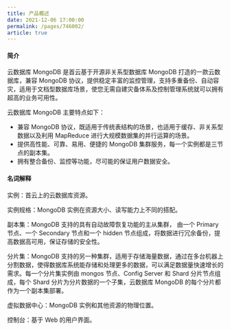 ```yaml
---
title: 产品概述
date: 2021-12-06 17:00:00
permalink: /pages/746002/
article: true
---
```



#### 简介

云数据库 MongoDB 是首云基于开源非关系型数据库 MongoDB 打造的一款云数据库，兼容 MongoDB 协议，提供稳定丰富的监控管理，支持多重备份、自动容灾，适用于文档型数据库场景，使您无需自建灾备体系及控制管理系统就可以拥有超高的业务可用性。

云数据库 MongoDB 主要特点如下：

- 兼容 MongoDB 协议，既适用于传统表结构的场景，也适用于缓存、非关系型数据以及利用 MapReduce 进行大规模数据集的并行运算的场景。
- 提供高性能、可靠、易用、便捷的 MongoDB 集群服务，每一个实例都是三节点的副本集。
- 拥有整合备份、监控等功能，尽可能的保证用户数据安全。

#### 名词解释

实例：首云上的云数据库资源。

实例规格：MongoDB 实例在资源大小、读写能力上不同的搭配。

副本集：MongoDB 支持的具有自动故障恢复功能的主从集群， 由一个 Primary 节点、一个 Secondary 节点和一个 hidden 节点组成，将数据进行冗余备份，提高数据高可用，保证存储的安全性。

分片集：MongoDB 支持的另一种集群，适用于存储海量数据，通过在多台机器上分割数据，使得数据库系统能存储和处理更多的数据，可以满足数据量快速增长的需求。每一个分片集实例由 mongos 节点、Config Server 和 Shard 分片节点组成，每个 Shard 分片为分片数据的一个子集，云数据库 MongoDB 的每个分片都作为一个副本集部署。

虚拟数据中心：MongoDB 实例和其他资源的物理位置。

控制台：基于 Web 的用户界面。
